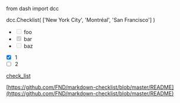 from dash import dcc

dcc.Checklist(
    ['New York City',
     'Montréal',
     'San Francisco']
)

<ul>
    <li><input type="checkbox" disabled> foo</li>
    <li><input type="checkbox" disabled checked> bar</li>
    <li><input type="checkbox" disabled> baz</li>
</ul>

* [x] 1
* [ ] 2

[check_list](https://github.com/Hclothilde/Test/issues/1#issue-2233328206)


[https://github.com/FND/markdown-checklist/blob/master/README](https://github.com/FND/markdown-checklist/blob/master/README)
